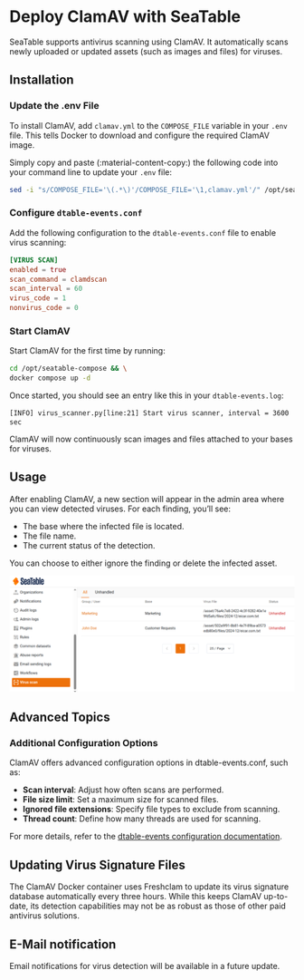 # Deploy ClamAV with SeaTable

<!-- md:version 5.2 -->
<!-- md:flag enterprise -->

SeaTable supports antivirus scanning using ClamAV. It automatically scans newly uploaded or updated assets (such as images and files) for viruses.

## Installation

### Update the .env File

To install ClamAV, add `clamav.yml` to the `COMPOSE_FILE` variable in your `.env` file. This tells Docker to download and configure the required ClamAV image.

Simply copy and paste (:material-content-copy:) the following code into your command line to update your `.env` file:

```bash
sed -i "s/COMPOSE_FILE='\(.*\)'/COMPOSE_FILE='\1,clamav.yml'/" /opt/seatable-compose/.env
```

### Configure `dtable-events.conf`

Add the following configuration to the `dtable-events.conf` file to enable virus scanning:

```conf
[VIRUS SCAN]
enabled = true
scan_command = clamdscan
scan_interval = 60
virus_code = 1
nonvirus_code = 0
```

### Start ClamAV

Start ClamAV for the first time by running:

```bash
cd /opt/seatable-compose && \
docker compose up -d
```

Once started, you should see an entry like this in your `dtable-events.log`:

```log
[INFO] virus_scanner.py[line:21] Start virus scanner, interval = 3600 sec
```

ClamAV will now continuously scan images and files attached to your bases for viruses.

## Usage

After enabling ClamAV, a new section will appear in the admin area where you can view detected viruses. For each finding, you’ll see:

- The base where the infected file is located.
- The file name.
- The current status of the detection.

You can choose to either ignore the finding or delete the infected asset.

![Virus Status Page in System Admin Area](../../assets/images/clamav-antivirus-check.png)

## Advanced Topics

### Additional Configuration Options

ClamAV offers advanced configuration options in dtable-events.conf, such as:

- **Scan interval**: Adjust how often scans are performed.
- **File size limit**: Set a maximum size for scanned files.
- **Ignored file extensions**: Specify file types to exclude from scanning.
- **Thread count**: Define how many threads are used for scanning.

For more details, refer to the [dtable-events configuration documentation](../../configuration/dtable-events-conf.md).

## Updating Virus Signature Files

The ClamAV Docker container uses Freshclam to update its virus signature database automatically every three hours. While this keeps ClamAV up-to-date, its detection capabilities may not be as robust as those of other paid antivirus solutions.

## E-Mail notification

Email notifications for virus detection will be available in a future update.




